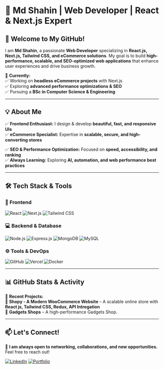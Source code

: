 # 🚀 Md Shahin | Web Developer | React & Next.js Expert  


## 👋 Welcome to My GitHub!  

I am **Md Shahin**, a passionate **Web Developer** specializing in **React.js, Next.js, Tailwind CSS, and eCommerce solutions**. My goal is to build **high-performance, scalable, and SEO-optimized web applications** that enhance user experiences and drive business growth.  

📌 **Currently:**  
✅ Working on **headless eCommerce projects** with Next.js  
✅ Exploring **advanced performance optimizations & SEO**  
✅ Pursuing a **BSc in Computer Science & Engineering**  

---

## 💡 **About Me**  

✅ **Frontend Enthusiast:** I design & develop **beautiful, fast, and responsive UIs**  
✅ **eCommerce Specialist:** Expertise in **scalable, secure, and high-converting stores** 

✅ **SEO & Performance Optimization:** Focused on **speed, accessibility, and ranking**  
✅ **Always Learning:** Exploring **AI, automation, and web performance best practices**  

---

## 🛠 **Tech Stack & Tools**  

### 🚀 **Frontend**  
![React](https://img.shields.io/badge/React-61DAFB?style=for-the-badge&logo=react&logoColor=black)  ![Next.js](https://img.shields.io/badge/Next.js-000000?style=for-the-badge&logo=next.js&logoColor=white)  ![Tailwind CSS](https://img.shields.io/badge/TailwindCSS-38B2AC?style=for-the-badge&logo=tailwind-css&logoColor=white)  

### 💻 **Backend & Database**  
![Node.js](https://img.shields.io/badge/Node.js-339933?style=for-the-badge&logo=node.js&logoColor=white)  ![Express.js](https://img.shields.io/badge/Express.js-000000?style=for-the-badge&logo=express&logoColor=white)  ![MongoDB](https://img.shields.io/badge/MongoDB-47A248?style=for-the-badge&logo=mongodb&logoColor=white) 
![MySQL](https://img.shields.io/badge/MySQL-4479A1?style=for-the-badge&logo=mysql&logoColor=white)  

### ⚙️ **Tools & DevOps**  
![GitHub](https://img.shields.io/badge/GitHub-181717?style=for-the-badge&logo=github&logoColor=white) ![Vercel](https://img.shields.io/badge/Vercel-000000?style=for-the-badge&logo=vercel&logoColor=white)  ![Docker](https://img.shields.io/badge/Docker-2496ED?style=for-the-badge&logo=docker&logoColor=white)  

---

## 📊 **GitHub Stats & Activity**  


🚀 **Recent Projects:**  
🔹 **Shopy - A Modern WooCommerce Website** – A scalable online store with **React js, Tailwind CSS, Redux, API Intregation**  
🔹 **Gadgets Shops** – A high-performance Gadgets Shop.  

---

## 📫 **Let's Connect!**  

🚀 **I am always open to networking, collaborations, and new opportunities.** Feel free to reach out!  

[![LinkedIn](https://img.shields.io/badge/LinkedIn-0A66C2?style=for-the-badge&logo=linkedin&logoColor=white)](https://www.linkedin.com/in/mdshahinme/)
[![Portfolio](https://img.shields.io/badge/Portfolio-FF5722?style=for-the-badge&logo=firefox&logoColor=white)](https://mdshahin.me)  

